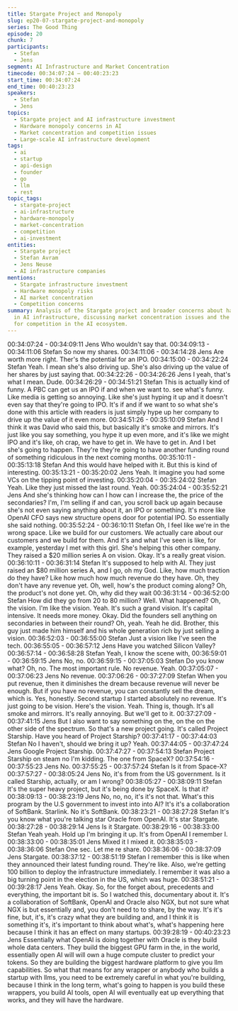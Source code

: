 ```yaml
---
title: Stargate Project and Monopoly
slug: ep20-07-stargate-project-and-monopoly
series: The Good Thing
episode: 20
chunk: 7
participants:
  - Stefan
  - Jens
segment: AI Infrastructure and Market Concentration
timecode: 00:34:07:24 – 00:40:23:23
start_time: 00:34:07:24
end_time: 00:40:23:23
speakers:
  - Stefan
  - Jens
topics:
  - Stargate project and AI infrastructure investment
  - Hardware monopoly concerns in AI
  - Market concentration and competition issues
  - Large-scale AI infrastructure development
tags:
  - ai
  - startup
  - api-design
  - founder
  - go
  - llm
  - rest
topic_tags:
  - stargate-project
  - ai-infrastructure
  - hardware-monopoly
  - market-concentration
  - competition
  - ai-investment
entities:
  - Stargate project
  - Stefan Avram
  - Jens Neuse
  - AI infrastructure companies
mentions:
  - Stargate infrastructure investment
  - Hardware monopoly risks
  - AI market concentration
  - Competition concerns
summary: Analysis of the Stargate project and broader concerns about hardware monopolization
  in AI infrastructure, discussing market concentration issues and the implications
  for competition in the AI ecosystem.
---
```


00:34:07:24 - 00:34:09:11
Jens
Who wouldn't say that.
00:34:09:13 - 00:34:11:06
Stefan
So now my shares.
00:34:11:06 - 00:34:14:28
Jens
Are worth more right. Ther's the potential for an IPO.
00:34:15:00 - 00:34:22:24
Stefan
Yeah. I mean she's also driving up. She's also driving up the value of her shares by just saying
that.
00:34:22:26 - 00:34:26:26
Jens
I yeah, that's what I mean. Dude.
00:34:26:29 - 00:34:51:21
Stefan
This is actually kind of funny. A PBC can get us an IPO if and when we want to. see what's
funny. Like media is getting so annoying. Like she's just hyping it up and it doesn't even say that
they're going to IPO. It's if and if we want to so what she's done with this article with readers is
just simply hype up her company to drive up the value of it even more.
00:34:51:26 - 00:35:10:09
Stefan
And I think it was David who said this, but basically it's smoke and mirrors. It's just like you say
something, you hype it up even more, and it's like we might IPO and it's like, oh crap, we have
to get in. We have to get in. And I bet she's going to happen. They're they're going to have
another funding round of something ridiculous in the next coming months.
00:35:10:11 - 00:35:13:18
Stefan
And this would have helped with it. But this is kind of interesting.
00:35:13:21 - 00:35:20:02
Jens
Yeah. It imagine you had some VCs on the tipping point of investing.
00:35:20:04 - 00:35:24:02
Stefan
Yeah. Like they just missed the last round. Yeah.
00:35:24:04 - 00:35:52:21
Jens
And she's thinking how can I how can I increase the, the price of the secondaries? I'm, I'm
selling if and can, you scroll back up again because she's not even saying anything about it, an
IPO or something. It's more like OpenAI CFO says new structure opens door for potential IPO.
So essentially she said nothing.
00:35:52:24 - 00:36:10:11
Stefan
Oh, I feel like we're in the wrong space. Like we build for our customers. We actually care about
our customers and we build for them. And it's and what I've seen is like, for example, yesterday I
met with this girl. She's helping this other company. They raised a $20 million series A on vision.
Okay. It's a really great vision.
00:36:10:11 - 00:36:31:14
Stefan
It's supposed to help with AI. They just raised an $80 million series A, and I go, oh my God. Like,
how much traction do they have? Like how much how much revenue do they have. Oh, they
don't have any revenue yet. Oh, well, how's the product coming along? Oh, the product's not
done yet. Oh, why did they wait
00:36:31:14 - 00:36:52:00
Stefan
How did they go from 20 to 80 million? Well. What happened? Oh, the vision. I'm like the vision.
Yeah. It's such a grand vision. It's capital intensive. It needs more money. Okay. Did the
founders sell anything on secondaries in between their round? Oh, yeah. Yeah he did. Brother,
this guy just made him himself and his whole generation rich by just selling a vision.
00:36:52:03 - 00:36:55:00
Stefan
Just a vision like I've seen the tech.
00:36:55:05 - 00:36:57:12
Jens
Have you watched Silicon Valley?
00:36:57:14 - 00:36:58:28
Stefan
Yeah, I know the scene with,
00:36:59:01 - 00:36:59:15
Jens
No, no.
00:36:59:15 - 00:37:05:03
Stefan
Do you know what? Oh, no. The most important rule. No revenue. Yeah.
00:37:05:07 - 00:37:06:23
Jens
No revenue.
00:37:06:26 - 00:37:27:09
Stefan
When you put revenue, then it diminishes the dream because revenue will never be enough.
But if you have no revenue, you can constantly sell the dream, which is. Yes, honestly. Second
startup I started absolutely no revenue. It's just going to be vision. Here's the vision. Yeah. Thing
is, though. It's all smoke and mirrors. It's really annoying. But we'll get to it.
00:37:27:09 - 00:37:41:15
Jens
But I also want to say something on the, on the on the other side of the spectrum. So that's a
new project going. It's called Project Starship. Have you heard of Project Starship?
00:37:41:17 - 00:37:44:03
Stefan
No I haven't, should we bring it up? Yeah.
00:37:44:05 - 00:37:47:24
Jens
Google Project Starship.
00:37:47:27 - 00:37:54:13
Stefan
Project Starship on steam no I'm kidding. The one from SpaceX?
00:37:54:16 - 00:37:55:23
Jens
No.
00:37:55:25 - 00:37:57:24
Stefan
Is it from Space-X?
00:37:57:27 - 00:38:05:24
Jens
No, it's from from the US government. Is it called Starship, actually, or am I wrong?
00:38:05:27 - 00:38:09:11
Stefan
It's the super heavy project, but it's being done by SpaceX. Is that it?
00:38:09:13 - 00:38:23:19
Jens
No, no, no, it's it's not that. What's this program by the U.S government to invest into into AI? It's
it's a collaboration of SoftBank. Starlink. No it's SoftBank.
00:38:23:21 - 00:38:27:28
Stefan
It's you know what you're talking star Oracle from OpenAI. It's star Stargate.
00:38:27:28 - 00:38:29:14
Jens
Is it Stargate.
00:38:29:16 - 00:38:33:00
Stefan
Yeah yeah. Hold up I'm bringing it up. It's from OpenAI I remember I.
00:38:33:00 - 00:38:35:01
Jens
Mixed it I mixed it.
00:38:35:03 - 00:38:36:06
Stefan
One sec. Let me re share.
00:38:36:06 - 00:38:37:09
Jens
Stargate.
00:38:37:12 - 00:38:51:19
Stefan
I remember this is like when they announced their latest funding round. They're like. Also, we're
getting 100 billion to deploy the infrastructure immediately. I remember it was also a big turning
point in the election in the US, which was huge.
00:38:51:21 - 00:39:28:17
Jens
Yeah. Okay. So, for the forget about, precedents and everything, the important bit is. So I
watched this, documentary about it. It's a collaboration of SoftBank, OpenAI and Oracle also
NGX, but not sure what NGX is but essentially and, you don't need to to share, by the way. It's
it's fine, but, it's, it's crazy what they are building and, and I think it is something it's, it's
important to think about what's, what's happening here because I think it has an effect on many
startups.
00:39:28:19 - 00:40:23:23
Jens
Essentially what OpenAI is doing together with Oracle is they build whole data centers. They
build the biggest GPU farm in the, in the world, essentially open AI will will own a huge compute
cluster to predict your tokens. So they are building the biggest hardware platform to give you llm
capabilities. So what that means for any wrapper or anybody who builds a startup with llms, you
need to be extremely careful in what you're building, because I think in the long term, what's
going to happen is you build these wrappers, you build AI tools, open AI will eventually eat up
everything that works, and they will have the hardware.